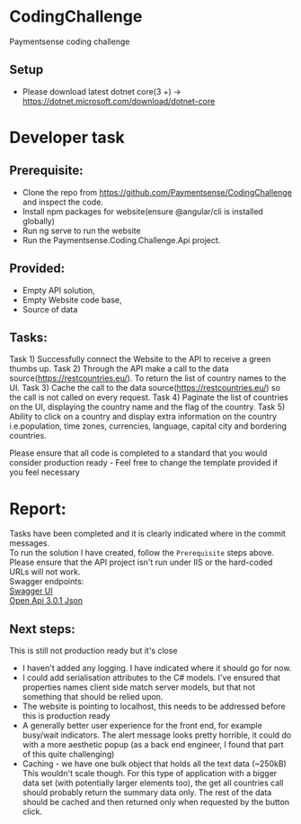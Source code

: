 # CodingChallenge
Paymentsense coding challenge

## Setup
  * Please download latest dotnet core(3 +) -> https://dotnet.microsoft.com/download/dotnet-core

# Developer task

## Prerequisite:
  * Clone the repo from https://github.com/Paymentsense/CodingChallenge and inspect the code.
  * Install npm packages for website(ensure @angular/cli is installed globally)
  * Run ng serve to run the website
  * Run the Paymentsense.Coding.Challenge.Api project.

## Provided:
  * Empty API solution,
  * Empty Website code base,
  * Source of data

## Tasks:

Task 1) Successfully connect the Website to the API to receive a green thumbs up.
Task 2) Through the API make a call to the data source(https://restcountries.eu/). To return the list of country names to the UI.
Task 3) Cache the call to the data source(https://restcountries.eu/) so the call is not called on every request.
Task 4) Paginate the list of countries on the UI, displaying the country name and the flag of the country.
Task 5) Ability to click on a country and display extra information on the country i.e.population, time zones, currencies, language, capital city and bordering countries.  
  
Please ensure that all code is completed to a standard that you would consider production ready - Feel free to change the template provided if you feel necessary  

# Report:
Tasks have been completed and it is clearly indicated where in the commit messages.  
To run the solution I have created, follow the `Prerequisite` steps above. Please ensure that the API project isn't run under IIS or the hard-coded URLs will not work.  
Swagger endpoints:  
[Swagger UI](http://localhost:5001/swagger/index.html)  
[Open Api 3.0.1 Json](http://localhost:5001/swagger/v1/swagger.json)  

## Next steps:
This is still not production ready but it's close
  * I haven't added any logging. I have indicated where it should go for now.
  * I could add serialisation attributes to the C# models. I've ensured that properties names client side match server models, but that not something that should be relied upon.
  * The website is pointing to localhost, this needs to be addressed before this is production ready
  * A generally better user experience for the front end, for example busy/wait indicators. The alert message looks pretty horrible, it could do with a more aesthetic popup (as a back end engineer, I found that part of this quite challenging)
  * Caching - we have one bulk object that holds all the text data (~250kB) This wouldn't scale though. For this type of application with a bigger data set (with potentially larger elements too), the get all countries call should probably return the summary data only. The rest of the data should be cached and then returned only when requested by the button click.
